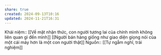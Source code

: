 ```yaml
---
share: true
created: 2024-09-13T10:16
updated: 2024-11-21T16:31
---
```

Khái niệm:: 
[[Về mặt nhận thức, con người tương lai của chính mình không liên quan gì đến mình]]
[[Người bán hàng giống như giao diện giọng nói của một cái máy hơn là một con người thật]]
Nguồn:: [[Tự ngẫm nghĩ, trải nghiệm]]